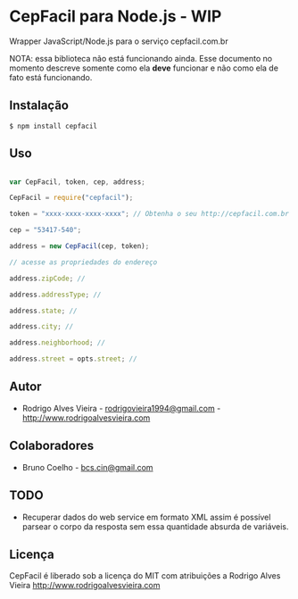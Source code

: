 # CepFacil para Node.js - WIP

Wrapper JavaScript/Node.js para o serviço cepfacil.com.br

NOTA: essa biblioteca não está funcionando ainda. Esse documento no momento descreve somente como ela **deve** funcionar e não como ela de fato está funcionando.

## Instalação

`$ npm install cepfacil`

## Uso

```javascript

var CepFacil, token, cep, address;

CepFacil = require("cepfacil");

token = "xxxx-xxxx-xxxx-xxxx"; // Obtenha o seu http://cepfacil.com.br

cep = "53417-540";

address = new CepFacil(cep, token);

// acesse as propriedades do endereço

address.zipCode; //

address.addressType; //

address.state; //

address.city; //

address.neighborhood; //

address.street = opts.street; //

```

## Autor

* Rodrigo Alves Vieira - rodrigovieira1994@gmail.com - http://www.rodrigoalvesvieira.com

## Colaboradores

* Bruno Coelho - bcs.cin@gmail.com

## TODO

* Recuperar dados do web service em formato XML assim é possível parsear o corpo da resposta sem essa quantidade absurda de variáveis.

## Licença

CepFacil é liberado sob a licença do MIT com atribuições a Rodrigo Alves Vieira http://www.rodrigoalvesvieira.com